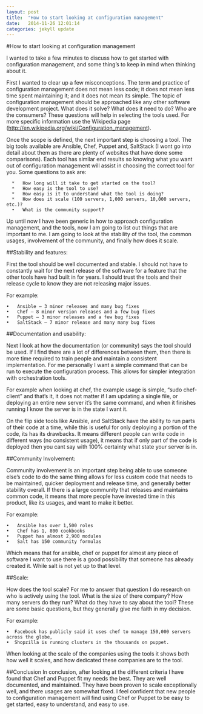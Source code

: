 ```yaml
---
layout: post
title:  "How to start looking at configuration management"
date:   2014-11-26 12:01:14
categories: jekyll update
---
```


#How to start looking at configuration management

I wanted to take a few minutes to discuss how to get started with configuration management, and some thing’s to keep in mind when thinking about it. 

First I wanted to clear up a few misconceptions. The term and practice of configuration management does not mean less code; it does not mean less time spent maintaining it; and it does not mean its simple. The topic of configuration management should be approached like any other software development project. What does it solve? What does it need to do? Who are the consumers? These questions will help in selecting the tools used. For more specific information use the Wikipedia page (http://en.wikipedia.org/wiki/Configuration_management).

Once the scope is defined, the next important step is choosing a tool. The big tools available are Ansible, Chef, Puppet and, SaltStack (I wont go into detail about them as there are plenty of websites that have done some comparisons). Each tool has similar end results so knowing what you want out of configuration management will assist in choosing the correct tool for you.  Some questions to ask are:
```
  *   How long will it take to get started on the tool?
  *   How easy is the tool to use?
  *   How easy is it to understand what the tool is doing?
  *   How does it scale (100 servers, 1,000 servers, 10,000 servers, etc.)?
  •   What is the community support?
```

Up until now I have been generic in how to approach configuration management, and the tools, now I am going to list out things that are important to me. I am going to look at the stability of the tool, the common usages, involvement of the community, and finally how does it scale.

##Stability and features:

First the tool should be well documented and stable. I should not have to constantly wait for the next release of the software for a feature that the other tools have had built in for years. I should trust the tools and their release cycle to know they are not releasing major issues. 

For example:
```
•   Ansible – 3 minor releases and many bug fixes
•   Chef – 8 minor version releases and a few bug fixes
•   Puppet – 3 minor releases and a few bug fixes
•   SaltStack – 7 minor release and many many bug fixes
```

##Documentation and usability:
 
Next I look at how the documentation (or community) says the tool should be used. If I find there are a lot of differences between them, then there is more time required to train people and maintain a consistent implementation. For me personally I want a simple command that can be run to execute the configuration process. This allows for simpler integration with orchestration tools. 

For example when looking at chef, the example usage is simple, “sudo chef-client” and that’s it, it does not matter if I am updating a single file, or deploying an entire new server it’s the same command, and when it finishes running I know the server is in the state I want it. 

On the flip side tools like Ansible, and SaltStack have the ability to run parts of their code at a time, while this is useful for only deploying a portion of the code, its has its drawbacks. It means different people can write code in different ways (no consistent usage), it means that if only part of the code is deployed then you cant say with 100% certainty what state your server is in.

##Community Involvement:

Community involvement is an important step being able to use someone else’s code to do the same thing allows for less custom code that needs to be maintained, quicker deployment and release time, and generally better stability overall. If there is a large community that releases and maintains common code, it means that more people have invested time in this product, like its usages, and want to make it better. 

For example:
```
•   Ansible has over 1,500 roles
•   Chef has 1, 800 cookbooks
•   Puppet has almost 2,900 modules
•   Salt has 150 community formulas
```
Which means that for ansible, chef or puppet for almost any piece of software I want to use there is a good possibility that someone has already created it. While salt is not yet up to that level.

##Scale:

How does the tool scale? For me to answer that question I do research on who is actively using the tool. What is the size of there company? How many servers do they run? What do they have to say about the tool? These are some basic questions, but they generally give me faith in my decision. 

For example:
```
•  Facebook has publicly said it uses chef to manage 150,000 servers across the globe, 
•  Shopzilla is running clusters in the thousands on puppet. 
```

When looking at the scale of the companies using the tools it shows both how well it scales, and how dedicated these companies are to the tool.

##Conclusion
In conclusion, after looking at the different criteria I have found that Chef and Puppet fit my needs the best. They are well documented, and maintained. They have been proven to scale exceptionally well, and there usages are somewhat fixed. I feel confident that new people to configuration management will find using Chef or Puppet to be easy to get started, easy to understand, and easy to use. 

